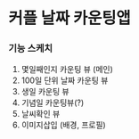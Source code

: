 # 커플  날짜 카운팅앱

### 기능 스케치
1. 몇일째인지 카운팅 뷰 (메인)
2. 100일 단위 날짜 카운팅 뷰
3. 생일 카운팅 뷰
4. 기념일 카운팅뷰(?)
5. 날씨확인 뷰
6. 이미지삽입 (배경, 프로필)

